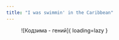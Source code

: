 ```yaml
---
title: "I was swimmin' in the Caribbean"
---
```


<figure markdown="span">
  ![Кодзима - гений]{ loading=lazy }
</figure>

[Кодзима - гений]: ../assets/images/hideo-kojima-credits.gif
